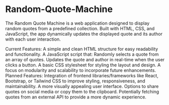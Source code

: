 # Random-Quote-Machine
The Random Quote Machine is a web application designed to display random quotes from a predefined collection. Built with HTML, CSS, and JavaScript, the app dynamically updates the displayed quote and its author with each user interaction.

Current Features:
  A simple and clean HTML structure for easy readability and functionality.
  A JavaScript script that:
  Randomly selects a quote from an array of quotes.
  Updates the quote and author in real-time when the user clicks a button.
  A basic CSS stylesheet for styling the layout and design.
  A focus on modularity and scalability to incorporate future enhancements.
Planned Features:
  Integration of frontend libraries/frameworks like React, Bootstrap, or Tailwind CSS to improve styling, responsiveness, and maintainability.
  A more visually appealing user interface.
  Options to share quotes on social media or copy them to the clipboard.
  Potentially fetching quotes from an external API to provide a more dynamic experience.
